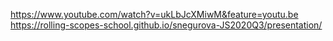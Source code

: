 https://www.youtube.com/watch?v=ukLbJcXMiwM&feature=youtu.be
https://rolling-scopes-school.github.io/snegurova-JS2020Q3/presentation/
